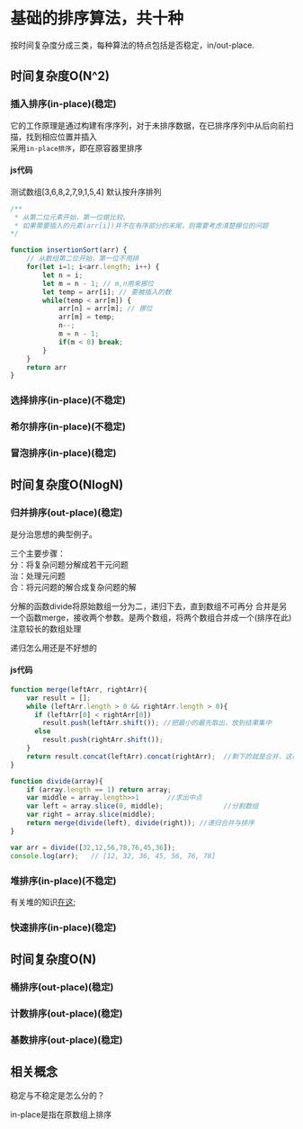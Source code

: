 # 基础的排序算法，共十种
按时间复杂度分成三类，每种算法的特点包括是否稳定，in/out-place.

## 时间复杂度O(N^2)

### 插入排序(in-place)(稳定)
它的工作原理是通过构建有序序列，对于未排序数据，在已排序序列中从后向前扫描，找到相应位置并插入  
采用`in-place排序`，即在原容器里排序

#### js代码
测试数组[3,6,8,2,7,9,1,5,4]
默认按升序排列
```js
/**
 * 从第二位元素开始，第一位做比较。
 * 如果需要插入的元素(arr[i])并不在有序部分的末尾，则需要考虑清楚挪位的问题
*/

function insertionSort(arr) {
    // 从数组第二位开始，第一位不用排
    for(let i=1; i<arr.length; i++) {
        let n = i;
        let m = n - 1; // m,n用来挪位
        let temp = arr[i]; // 要被插入的数
        while(temp < arr[m]) {
            arr[n] = arr[m]; // 挪位
            arr[m] = temp;
            n--;
            m = n - 1;
            if(m < 0) break;
        }
    }
    return arr
}
```

### 选择排序(in-place)(不稳定)

### 希尔排序(in-place)(不稳定)

### 冒泡排序(in-place)(稳定)

## 时间复杂度O(NlogN)

### 归并排序(out-place)(稳定)
是分治思想的典型例子。

三个主要步骤：  
分：将复杂问题分解成若干元问题  
治：处理元问题  
合：将元问题的解合成复杂问题的解  

分解的函数divide将原始数组一分为二，递归下去，直到数组不可再分
合并是另一个函数merge，接收两个参数。是两个数组，将两个数组合并成一个(排序在此)
注意较长的数组处理

递归怎么用还是不好想的

#### js代码
```js
function merge(leftArr, rightArr){  
    var result = [];  
    while (leftArr.length > 0 && rightArr.length > 0){  
      if (leftArr[0] < rightArr[0])  
        result.push(leftArr.shift()); //把最小的最先取出，放到结果集中   
      else   
        result.push(rightArr.shift());  
    }   
    return result.concat(leftArr).concat(rightArr);  //剩下的就是合并，这样就排好序了  
}  

function divide(array){  
    if (array.length == 1) return array;  
    var middle = array.length>>1       //求出中点  
    var left = array.slice(0, middle);               //分割数组  
    var right = array.slice(middle);  
    return merge(divide(left), divide(right)); //递归合并与排序  
}  

var arr = divide([32,12,56,78,76,45,36]);
console.log(arr);   // [12, 32, 36, 45, 56, 76, 78]
```

### 堆排序(in-place)(不稳定)
有关堆的知识[在这](../basic-data-structure.md#堆);


### 快速排序(in-place)(稳定)


## 时间复杂度O(N)

### 桶排序(out-place)(稳定)

### 计数排序(out-place)(稳定)

### 基数排序(out-place)(稳定)


## 相关概念
稳定与不稳定是怎么分的？


in-place是指在原数组上排序
